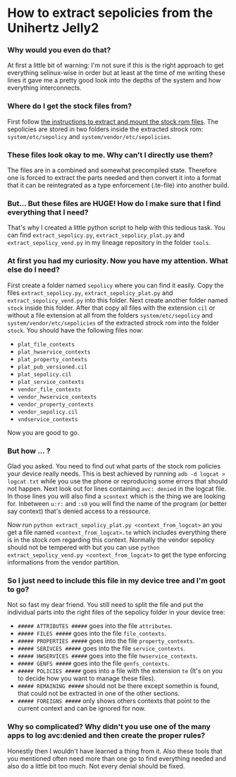 How to extract sepolicies from the Unihertz Jelly2
=================================================

### Why would you even do that?

At first a little bit of warning:
I'm not sure if this is the right approach to get everything selinux-wise in order but at least at the time of me writing these lines it gave me a pretty good look into the depths of the system and how everything interconnects.

### Where do I get the stock files from?

First follow [the instructions to extract and mount the stock rom files](HOW-TO-EXTRACT_FILES.md).
The sepolicies are stored in two folders inside the extracted strock rom: `system/etc/sepolicy` and `system/vendor/etc/sepolicies`.

### These files look okay to me. Why can't I directly use them?

The files are in a combined and somewhat precompiled state.
Therefore one is forced to extract the parts needed and then convert it into a format that it can be reintegrated as a type enforcement (.te-file) into another build.

### But... But these files are HUGE! How do I make sure that I find everything that I need?

That's why I created a little python script to help with this tedious task.
You can find `extract_sepolicy.py`, `extract_sepolicy_plat.py` and `extract_sepolicy_vend.py` in my lineage repository in the folder `tools`.

### At first you had my curiosity. Now you have my attention. What else do I need?

First create a folder named `sepolicy` where you can find it easily.
Copy the files `extract_sepolicy.py`, `extract_sepolicy_plat.py` and `extract_sepolicy_vend.py` into this folder.
Next create another folder named `stock` inside this folder.
After that copy all files with the extension `cil` or without a file extension at all from the folders `system/etc/sepolicy` and `system/vendor/etc/sepolicies` of the extracted strock rom into the folder `stock`.
You should have the following files now:
- `plat_file_contexts`
- `plat_hwservice_contexts`
- `plat_property_contexts`
- `plat_pub_versioned.cil`
- `plat_sepolicy.cil`
- `plat_service_contexts`
- `vendor_file_contexts`
- `vendor_hwservice_contexts`
- `vendor_property_contexts`
- `vendor_sepolicy.cil`
- `vndservice_contexts`

Now you are good to go.

### But how ... ?

Glad you asked.
You need to find out what parts of the stock rom policies your device really needs.
This is best achieved by running `adb -d logcat > logcat.txt` while you use the phone or reproducing some errors that should not happen.
Next look out for lines containing `avc: denied` in the logcat file.
In those lines you will also find a `scontext` which is the thing we are looking for.
Inbetween `u:r:` and `:s0` you will find the name of the program (or better say context) that's denied access to a ressource.

Now run `python extract_sepolicy_plat.py <context_from_logcat>` an you get a file named `<context_from_logcat>.te` which includes everything there is in the stock rom regarding this context.
Normally the vendor sepolicy should not be tempered with but you can use `python extract_sepolicy_vend.py <context_from_logcat>` to get the type enforcing informations from the vendor partition.

### So I just need to include this file in my device tree and I'm goot to go?

Not so fast my dear friend.
You still need to split the file and put the individual parts into the right files of the sepolicy folder in your device tree:
- `##### ATTRIBUTES #####` goes into the file `attributes`.
- `##### FILES #####` goes into the file `file_contexts`.
- `##### PROPERTIES #####` goes into the file `property_contexts`.
- `##### SERIVCES #####` goes into the file `service_contexts`.
- `##### HWSERVICES #####` goes into the file `hwservice_contexts`.
- `##### GENFS #####` goes into the file `genfs_contexts`.
- `##### POLICIES #####` goes into a file with the extension `te` (It's on you to decide how you want to manage these files).
- `##### REMAINING #####` should not be there except somethin is found, that could not be extracted in one of the other sections.
- `##### FOREIGNS #####` only shows others contexts that point to the current context and can be ignored for now.

### Why so complicated? Why didn't you use one of the many apps to log avc:denied and then create the proper rules?

Honestly then I wouldn't have learned a thing from it.
Also these tools that you mentioned often need more than one go to find everything needed and also do a little bit too much.
Not every denial should be fixed.
